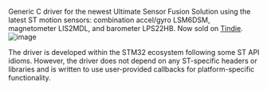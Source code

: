 Generic C driver for the newest Ultimate Sensor Fusion Solution using the latest ST motion sensors: combination accel/gyro LSM6DSM, magnetometer LIS2MDL, and barometer LPS22HB. Now sold on [Tindie](https://www.tindie.com/products/onehorse/ultimate-sensor-fusion-solution-lsm6dsm--lis2md/).
![image](https://user-images.githubusercontent.com/6698410/41677606-a1207402-747d-11e8-9f83-f1c51f899ab4.jpg)

The driver is developed within the STM32 ecosystem following some ST API idioms. However, the driver does not depend on any ST-specific headers or libraries and is written to use user-provided callbacks for platform-specific functionality.

